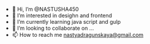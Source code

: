 - 👋 Hi, I’m @NASTUSHA450
- 👀 I’m interested in desighn and frontend
- 🌱 I’m currently learning java script and gulp
- 💞️ I’m looking to collaborate on ...
- 📫 How to reach me nastyadragunskaya@gmail.com

<!---
NASTUSHA450/NASTUSHA450 is a ✨ special ✨ repository because its `README.md` (this file) appears on your GitHub profile.
You can click the Preview link to take a look at your changes.
--->

